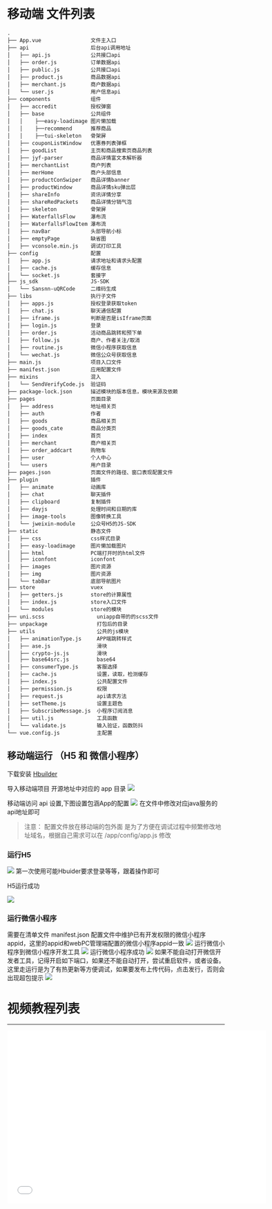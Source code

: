 # 移动端 文件列表
~~~
.
├── App.vue                文件主入口
├── api                    后台api调用地址
│   ├── api.js             公共接口api
│   ├── order.js           订单数据api
│   ├── public.js          公共接口api
│   ├── product.js         商品数据api
│   ├── merchant.js        商户数据api
│   └── user.js            用户信息api
├── components             组件
│   ├── accredit           授权弹窗
│   ├── base               公共组件
│   │    ├──easy-loadimage 图片懒加载
│   │    ├──recommend      推荐商品 
│   │    ├──tui-skeleton   骨架屏
│   ├── couponListWindow   优惠券列表弹框
│   ├── goodList           主页和商品搜索页商品列表
│   ├── jyf-parser         商品详情富文本解析器  
│   ├── merchantList       商户列表
│   ├── merHome            商户头部信息
│   ├── productConSwiper   商品详情banner
│   ├── productWindow      商品详情sku弹出层
│   ├── shareInfo          资讯详情分享
│   ├── shareRedPackets    商品详情分销气泡
│   ├── skeleton           骨架屏
│   ├── WaterfallsFlow     瀑布流
│   ├── WaterfallsFlowItem 瀑布流 
│   ├── navBar             头部导航小标
│   ├── emptyPage          缺省图
│   ├── vconsole.min.js    调试打印工具
├── config                 配置
│   ├── app.js             请求地址和请求头配置
│   ├── cache.js           缓存信息
│   └── socket.js          套接字
├── js_sdk                 JS-SDK
│   └── Sansnn-uQRCode     二维码生成
├── libs                   执行子文件     
│   ├── apps.js            授权登录获取token
│   ├── chat.js            聊天通信配置
│   ├── iframe.js          判断是否是isIframe页面
│   ├── login.js           登录
│   ├── order.js           活动商品跳转和预下单
│   ├── follow.js          商户、作者关注/取消
│   ├── routine.js         微信小程序获取信息
│   └── wechat.js          微信公众号获取信息
├── main.js                项目入口文件
├── manifest.json          应用配置文件
├── mixins                 混入
│   └── SendVerifyCode.js  验证码
├── package-lock.json      描述模块的版本信息，模块来源及依赖
├── pages                  页面目录
│   ├── address            地址相关页
│   ├── auth               作者
│   ├── goods              商品相关页
│   ├── goods_cate         商品分类页
│   ├── index              首页
│   ├── merchant           商户相关页	
│   ├── order_addcart      购物车
│   ├── user               个人中心
│   └── users              用户目录
├── pages.json             页面文件的路径、窗口表现配置文件
├── plugin                 插件
│   ├── animate            动画库
│   ├── chat               聊天插件
│   ├── clipboard          复制插件
│   ├── dayjs              处理时间和日期的库
│   ├── image-tools        图像转换工具
│   └── jweixin-module     公众号H5的JS-SDK
├── static                 静态文件
│   ├── css                css样式目录 
│   ├── easy-loadimage     图片懒加载图片
│   ├── html               PC端打开时的html文件
│   ├── iconfont           iconfont
│   ├── images             图片资源
│   ├── img                图片资源
│   └── tabBar             底部导航图片
├── store                  vuex
│   ├── getters.js         store的计算属性
│   ├── index.js           store入口文件
│   └── modules            store的模块
├── uni.scss                 uniapp自带的的scss文件
├── unpackage                打包后的目录
├── utils                    公共的js模块
│   ├── animationType.js     APP端跳转样式 
│   ├── ase.js               滑块
│   ├── crypto-js.js         滑块
│   ├── base64src.js         base64
│   ├── consumerType.js      客服选择
│   ├── cache.js             设置，读取，检测缓存
│   ├── index.js             公共配置文件
│   ├── permission.js        权限
│   ├── request.js           api请求方法
│   ├── setTheme.js          设置主题色
│   ├── SubscribeMessage.js  小程序订阅消息
│   ├── util.js              工具函数
│   └── validate.js          输入验证，函数防抖
└── vue.config.js            主配置
~~~

## 移动端运行 （H5 和 微信小程序）
下载安装 [Hbuilder](https://www.dcloud.io/)

导入移动端项目 开源地址中对应的 app 目录
![](https://gitee.com/xghc/picture/raw/master/img/20211101092846.png)

移动端访问 api 设置,下图设置包涵App的配置
![](https://gitee.com/xghc/picture/raw/master/img/20211101093058.png)
在文件中修改对应java服务的api地址即可

> 注意： 配置文件放在移动端的包外面 是为了方便在调试过程中频繁修改地址域名，根据自己需求可以在 /app/config/app.js 修改

### **运行H5**
![](https://gitee.com/xghc/picture/raw/master/img/h5_chrome.jpg)
第一次使用可能Hbuider要求登录等等，跟着操作即可

H5运行成功

![](https://gitee.com/xghc/picture/raw/master/img/20211101093546.png)

### **运行微信小程序**
需要在清单文件 manifest.json 配置文件中维护已有开发权限的微信小程序appid，这里的appid和webPC管理端配置的微信小程序appid一致
![](https://gitee.com/xghc/picture/raw/master/img/screenshot_1627954225089.png)
运行微信小程序到微信小程序开发工具
![](https://gitee.com/xghc/picture/raw/master/img/screenshot_1627954441599.png)
运行微信小程序成功
![](https://gitee.com/xghc/picture/raw/master/img/screenshot_1627954579617.png)
如果不能自动打开微信开发者工具，记得开启如下端口，如果还不能自动打开，尝试重启软件，或者设备。这里走运行是为了有热更新等方便调试，如果要发布上传代码，点击发行，否则会出现超包提示
![](https://gitee.com/xghc/picture/raw/master/img/screenshot_1627954636514.png)
# **视频教程列表**
*****

<iframe src="//player.bilibili.com/player.html?aid=417665101&bvid=BV17V411J7kY&cid=326210603&page=1" scrolling="no" border="0" frameborder="no" height=400 width=600 framespacing="0" allowfullscreen="true"> </iframe>